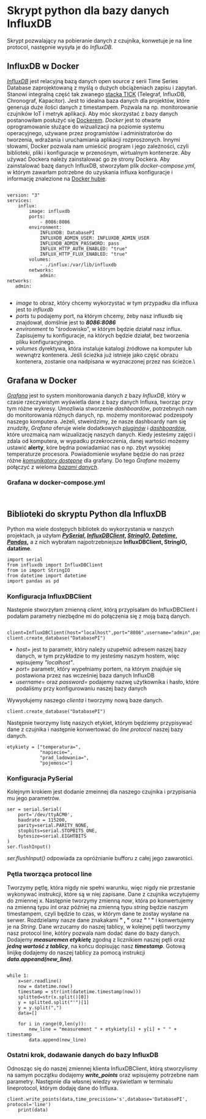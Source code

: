 # Skrypt python dla bazy danych InfluxDB
 Skrypt pozwalający na pobieranie danych z czujnika, konwetuje je na line protocol, następnie wysyła je do *InfluxDB*.
 
 
## InfluxDB w Docker
 [*InfluxDB*](influxdata.com) jest relacyjną bazą danych open source z serii Time Series Database zaprojektowaną z myślą o dużych obciążeniach zapisu i zapytań. Stanowi integralną część tak zwanego [stacka TICK](https://www.influxdata.com/time-series-platform/) (Telegraf, InfluxDB, Chronograf, Kapacitor). Jest to idealna baza danych dla projektów, które generuja duże ilości danych z timestampem. Pozwala na np. monitorowanie czujników IoT i metryk aplikacji.
 Aby móc skorzystać z bazy danych postanowiłam posłużyć się [Dockerem](docker.com). *Docker* jest to otwarte oprogramowanie służące do wizualizacji na poziomie systemu operacyjnego, używane przez programistów i administratorów do tworzenia, wdrażania i uruchamiania aplikacji rozproszonych. Innymi słowami, Docker pozwala nam umieścić program i jego zależności, czyli biblioteki, pliki i konfiguracje w przenośnym, wirtualnym kontenerze. Aby używać Dockera należy zainstalować go ze strony Dockera. 
 Aby zainstalować bazę danych InfluxDB, stworzyłam plik *docker-compose.yml*, w którym zawarłam potrzebne do uzyskania influxa konfiguracje i informację znalezione na [Docker hubie](https://hub.docker.com/_/influxdb).
 
```
 
version: "3"
services:
    influx:
        image: influxdb
        ports:
            - 8086:8086
        environment: 
            INFLUXDB: DatabasePI
            INFLUXDB_ADMIN_USER: INFLUXDB_ADMIN_USER
            INFLUXDB_ADMIN_PASSWORD: pass
            INFLUX_HTTP_AUTH_ENABLED: "true"
            INFLUX_HTTP_FLUX_ENABLED: "true"
        volumes:
            - ./influx:/var/lib/influxdb
        networks:
            admin:
networks:
   admin:
 
```
 
- *image* to obraz, który chcemy wykorzystać w tym przypadku dla influxa jest to *influxdb*
- *ports* tu podajemy port, na którym chcemy, żeby nasz influxdb się znajdował, domślnie jest to ***8086:8086***
- *environment* to "środowisko", w którym będzie działał nasz influx. Zapisujemy tu konfiguracje, na których będzie działał, bez tworzenia pliku konfiguracyjnego.
- *volumes* dyrektywa, która instaluje katalogi źródłowe na komputer lub wewnątrz kontenera. Jeśli ścieżka już istnieje jako część obrazu kontenera, zostanie ona nadpisana w wyznaczonej przez nas ścieżce.\

## Grafana w Docker
 [*Grafana*](https://grafana.com/) jest to system monitorowania danych z bazy *InfluxDB*, który w czasie rzeczywistym wyświetla dane z bazy danych Influxa, tworząc przy tym różne wykresy. Umozliwia stworzenie *dashboardów*, potrzebnych nam do monitorowania różnych danych, np. możemy monitorować podzespoły naszego komputera. Jeżeli, stweirdzimy, że nasze dashboardy nam się znudziły, *Grafana* oferuje wiele dodatkowych [*pluginów*](https://grafana.com/grafana/plugins) i [*dashboardów*](https://grafana.com/grafana/dashboards), które urozmaicą nam wizualizację naszych danych. Kiedy jesteśmy zajęci i zdala od komputera, w wypadku przekroczenia, danej wartości możemy ustawić **alerty**, kóre będna powiadamiać nas o np. zbyt wysokiej temperaturze procesora. Powiadomienie wsyłane będzie do nas przez różne [*komunikatory dostępne*](https://grafana.com/grafana/#alert-content) dla grafany. Do tego *Grafane* możemy połączyć z wieloma [*bazami danych*](https://grafana.com/grafana/#unify-content).
 
### Grafana w docker-compose.yml

```


```
 

## Biblioteki do skryptu Python dla InfluxDB
 Python ma wiele dostępych bibliotek do wykorzystania w naszych projektach, ja użyłam **[*PySerial*](https://pythonhosted.org/pyserial/), [*InfluxDBClient*](https://influxdb-python.readthedocs.io/en/latest/api-documentation.html), [*StringIO*](https://docs.python.org/2/library/stringio.html), [*Datetime*](https://docs.python.org/3/library/datetime.html), [*Pandas*](https://pandas.pydata.org/docs/),** a z nich wybrałam najpotrzebniejsze **InfluxDBClient, StringIO, datatime**.
 
 ```
 import serial
 from influxdb import InfluxDBClient
 from io import StringIO
 from datetime import datetime
 import pandas as pd
 
```
 
### Konfiguracja InfluxDBClient 

 Następnie stworzyłam zmienną *client*, którą przypisałam do InfluxDBClient i podałam parametry niezbędne mi do połączenia się z moją bazą danych.

```

client=InfluxDBClient(host="localhost",port="8086",username="admin",password="password")
client.create_database("DatabasePI")

```
- *host=* jest to parametr, który należy uzupełnić adresem naszej bazy danych, w tym przykładzie to my jesteśmy naszym hostem, więc wpisujemy *"localhost"*.
- *port=* parametr, który wypełniamy portem, na którym znajduje się postawiona przez nas wcześniej baza danych InfluxDB
- *username=* oraz *password=* podajemy nazwę użytkownika i hasło, które podaliśmy przy konfigurowaniu naszej bazy danych

Wywyołujemy naszego *clienta* i tworzymy nową baze danych.

```
client.create_database("DatabasePI")

```

 Następnie tworzymy listę naszych etykiet, którym będziemy przypisywać dane z czujnika i następnie konwertować do *line protocol* naszej bazy danych.

```
etykiety = ["temperatura=",
            "napiecie=",
            "prad_ladowania=",
            "pojemosc="]
```
### Konfiguracja PySerial
 Kolejnym krokiem jest dodanie zmeinnej dla naszego czujnika i przypisania mu jego parametrów.
```
ser = serial.Serial(
    port='/dev/ttyACM0',
    baudrate = 115200,
    parity=serial.PARITY_NONE,
    stopbits=serial.STOPBITS_ONE,
    bytesize=serial.EIGHTBITS
)
ser.flushInput()
```
*ser.flushInput()* odpowiada za opróżnianie bufforu z całej jego zawarotści.

### Pętla tworząca protocol line

 Tworzymy pętlę, która nigdy nie spełni warunku, więc nigdy nie przestanie wykonywać instrukcji, które są w niej zapisane. 
Dane z czujnika wczytujemy do zmiennej x. Następnie tworzymy zmienną *now*, która po konwertujemy na zmienną typu *int* oraz później na zmienną typu *string* będzie naszym timestampem, czyli będzie to czas, w którym dane te zostay wysłane na serwer. Rozdzielamy nasze dane znakakami **" , "** oraz **" ' "** i konwertujemy je na *String*. Dane wrzucamy do naszej tablicy, w kolejnej pętli tworzymy nasz protocol line, kótóry pozwala nam dodać dane do bazy danych. Dodajemy ***measuremen*** ***etykietę*** zgodną z licznikiem naszej pętli oraz ***jedną wartość z tablicy***, na końcu dopisując nasz ***timestamp***. Gotową linijkę dodajemy do naszej tablicy za pomocą instrukcji ***data.appeand(new_line)***.

```

while 1:
    x=ser.readline()
    now = datetime.now()
    timestamp = str(int(datetime.timestamp(now)))
    splitted=str(x.split()[0])
    y = splitted.split("'")[1]
    y = y.split(",")
    data=[]
    
    for i in range(0,len(y)):
        new_line = "measurement " + etykiety[i] + y[i] + " " + timestamp
        data.append(new_line)
```
### Ostatni krok, dodawanie danych do bazy InfluxDB

  Odnosząc się do naszej zmiennej klienta InfluxDBClient, którą stworzylismy na samym początku dodajemy ***write_points*** oraz wpisujemy potrzebne nam parametry.
 Następnie dla własnej wiedzy wyświetlam w terminalu lineprotocol, którym dodaję dane do Influxa. 

```
client.write_points(data,time_precision='s',database='DatabasePI', protocol='line')
    print(data)
```
